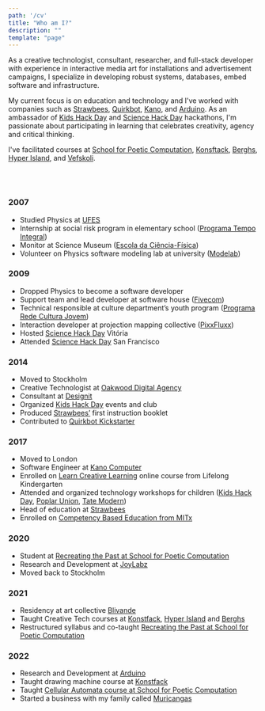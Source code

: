 ```yaml
---
path: '/cv'
title: "Who am I?"
description: ""
template: "page"
---
```


As a creative technologist, consultant, researcher, and full-stack developer with experience in interactive media art for installations and advertisement campaigns, I specialize in developing robust systems, databases, embed software and infrastructure.

My current focus is on education and technology and I've worked with companies such as [Strawbees](https://strawbees.com/), [Quirkbot](https://www.youtube.com/watch?v=a2LIR4TEiaI&ab_channel=Quirkbot), [Kano](https://kano.me), and [Arduino](https://arduino.cc). As an ambassador of [Kids Hack Day](https://www.kidshackday.com/about) and [Science Hack Day](http://sciencehackday.org/ambassador/) hackathons, I'm passionate about participating in learning that celebrates creativity, agency and critical thinking.

I've facilitated courses at [School for Poetic Computation](https://sfpc.study/), [Konsftack](https://www.konstfack.se/), [Berghs](https://berghs.se), [Hyper Island](https://www.hyperisland.com), and [Vefskoli](https://vefskoli.is).

<br>
<br>

### 2007

- Studied Physics at [UFES](https://ufes.br/)
- Internship at social risk program in elementary school ([Programa Tempo Integral](https://www.vitoria.es.gov.br/noticias/programa-educacao-em-tempo-integral-amplia-atendimento-em-emefs-233))
- Monitor at Science Museum ([Escola da Ciência-Física](https://www.vitoria.es.gov.br/cidade/centros-de-ciencia-e-educacao))
- Volunteer on Physics software modeling lab at university ([Modelab](https://cce.ufes.br/laboratorios))

### 2009

- Dropped Physics to become a software developer
- Support team and lead developer at software house ([Fivecom](https://www.linkedin.com/company/fivecom-sistemas-e-consultoria))
- Technical responsible at culture department’s youth program ([Programa Rede Cultura Jovem](https://secult.es.gov.br/40-projetos-culturais-capixabas-serao-reconhe))
- Interaction developer at projection mapping collective ([PixxFluxx](https://www.youtube.com/user/pixxfluxx))
- Hosted [Science Hack Day](http://sciencehackday.org/) Vitória
- Attended [Science Hack Day](http://sciencehackday.org/) San Francisco

### 2014

- Moved to Stockholm
- Creative Technologist at [Oakwood Digital Agency](https://www.oakwood-digital.com/)
- Consultant at [Designit](https://www.designit.com/)
- Organized [Kids Hack Day](https://www.kidshackday.com/) events and club
- Produced [Strawbees’](https://strawbees.com/) first instruction booklet
- Contributed to [Quirkbot Kickstarter](https://www.kickstarter.com/projects/1687812426/quirkbot-make-your-own-robots-with-drinking-straws)

### 2017

- Moved to London
- Software Engineer at [Kano Computer](https://www.kickstarter.com/projects/alexklein/creative-computing-for-all?token=65de0a77)
- Enrolled on [Learn Creative Learning](https://lcl.media.mit.edu/) online course from Lifelong Kindergarten
- Attended and organized technology workshops for children ([Kids Hack Day](https://london.kidshackday.com/), [Poplar Union](https://poplarunion.com/), [Tate Modern](https://www.tate.org.uk/whats-on/tate-modern/power-play-london-clc))
- Head of education at [Strawbees](https://strawbees.com/)
- Enrolled on [Competency Based Education from MITx](https://openlearninglibrary.mit.edu/courses/course-v1:MITx+0.502x+1T2019/about)

### 2020

- Student at [Recreating the Past at School for Poetic Computation](https://sfpc.io/recreatingthepast-spring2020/)
- Research and Development at [JoyLabz](https://joylabz.com/)
- Moved back to Stockholm

### 2021

- Residency at art collective [Blivande](https://www.blivande.com/)
- Taught Creative Tech courses at [Konstfack](https://www.konstfack.se/en/), [Hyper Island](https://www.hyperisland.com/) and [Berghs](https://www.berghs.se/en/)
- Restructured syllabus and co-taught [Recreating the Past at School for Poetic Computation](https://sfpc.io/fall-2021/rtp/index.html)

### 2022

- Research and Development at [Arduino](https://www.arduino.cc/)
- Taught drawing machine course at [Konstfack](https://www.konstfack.se/en/)
- Taught [Cellular Automata course at School for Poetic Computation](https://sfpc.study/sessions/spring-23/cellular-automata)
- Started a business with my family called [Muricangas](https://www.instagram.com/muricangas/)

<br>
<div class="gallery">
<img alt="" src="/thumbnails/muris_eaf.jpg" />
<img alt="" src="/thumbnails/muris_capacete.jpg" />
<img alt="" src="/thumbnails/muris_infinito.jpg" />
<img alt="" src="/thumbnails/science_hack_day.jpg" />
<img alt="" src="/thumbnails/quirkbot_kickstarter.png" />
<img alt="" src="/thumbnails/muris.jpg" />
<img alt="" src="/thumbnails/strawbees_team.jpg" />
<img alt="" src="/thumbnails/sfpc_rtp_teachers.jpg" />
</div>
